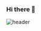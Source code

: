 ### Hi there 👋


![header](https://capsule-render.vercel.app/api?type=waving&color=gradient&height=150&section=header&text=Welcome&animation=fadeIn&fontSize=50&fontAlign=50&fontAlignY=30)
